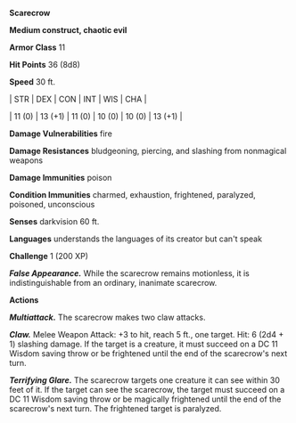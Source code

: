 **Scarecrow**

**Medium construct, chaotic evil**

**Armor Class** 11

**Hit Points** 36 (8d8)

**Speed** 30 ft.

|   STR   |   DEX   |   CON   |   INT   |   WIS   |   CHA   |
  
| 11 (0) | 13 (+1) | 11 (0) | 10 (0) | 10 (0) | 13 (+1) |

**Damage Vulnerabilities** fire

**Damage Resistances** bludgeoning, piercing, and slashing from nonmagical weapons

**Damage Immunities** poison

**Condition Immunities** charmed, exhaustion, frightened, paralyzed, poisoned, unconscious

**Senses** darkvision 60 ft.

**Languages** understands the languages of its creator but can't speak

**Challenge** 1 (200 XP)

***False Appearance.*** While the scarecrow remains motionless, it is indistinguishable from an ordinary, inanimate scarecrow.

**Actions**

***Multiattack.*** The scarecrow makes two claw attacks.

***Claw.*** Melee Weapon Attack: +3 to hit, reach 5 ft., one target. Hit: 6 (2d4 + 1) slashing damage. If the target is a creature, it must succeed on a DC 11 Wisdom saving throw or be frightened until the end of the scarecrow's next turn.

***Terrifying Glare.*** The scarecrow targets one creature it can see within 30 feet of it. If the target can see the scarecrow, the target must succeed on a DC 11 Wisdom saving throw or be magically frightened until the end of the scarecrow's next turn. The frightened target is paralyzed.

